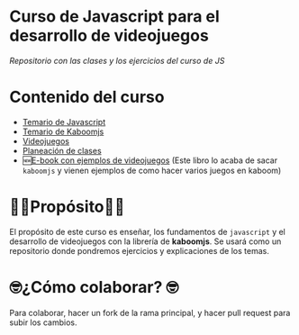 # Curso de Javascript para el desarrollo de videojuegos

_Repositorio con las clases y los ejercicios del curso de JS_

# Contenido del curso

- [Temario de Javascript][link_temario_js]
- [Temario de Kaboomjs][link_temario_kaboom]
- [Videojuegos][link_videojuegos]
- [Planeación de clases][link_planeacion_clases]
- 🆕[E-book con ejemplos de videojuegos][ebook] (Este libro lo acaba de sacar `kaboomjs` y vienen ejemplos de como hacer varios juegos en kaboom)  

# 👩‍🏫Propósito👨‍🏫

El propósito de este curso es enseñar, los fundamentos de `javascript` y el desarrollo de videojuegos con la librería de **kaboomjs**. Se usará como un repositorio donde pondremos ejercicios y explicaciones de los temas.

# 🤓¿Cómo colaborar? 🤓

Para colaborar, hacer un fork de la rama principal, y hacer pull request para subir los cambios.

[link_temario_js]: ./TemarioJs/README.md
[link_temario_kaboom]: ./kaboomjs/README.md
[link_videojuegos]: ./kaboomjs/videojuegos/README.md
[link_planeacion_clases]: ./Clases/README.md
[ebook]: https://makejsgames.com/